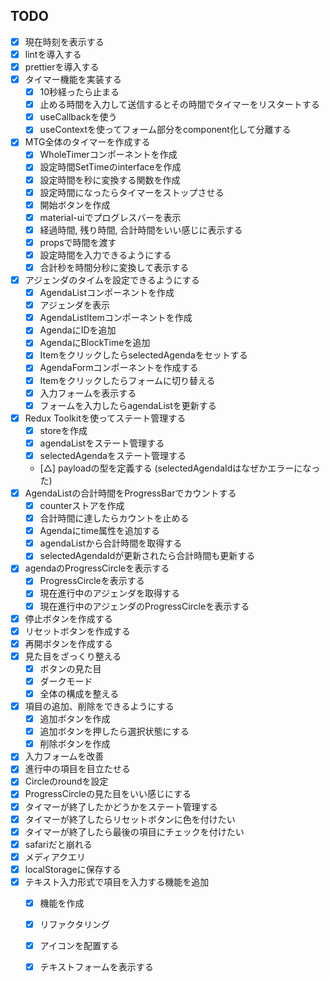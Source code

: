## TODO

- [x] 現在時刻を表示する
- [x] lintを導入する
- [x] prettierを導入する
- [x] タイマー機能を実装する
  - [x] 10秒経ったら止まる
  - [x] 止める時間を入力して送信するとその時間でタイマーをリスタートする
  - [x] useCallbackを使う
  - [x] useContextを使ってフォーム部分をcomponent化して分離する
- [x] MTG全体のタイマーを作成する
  - [x] WholeTimerコンポーネントを作成
  - [x] 設定時間SetTimeのinterfaceを作成
  - [x] 設定時間を秒に変換する関数を作成
  - [x] 設定時間になったらタイマーをストップさせる
  - [x] 開始ボタンを作成
  - [x] material-uiでプログレスバーを表示
  - [x] 経過時間, 残り時間, 合計時間をいい感じに表示する
  - [x] propsで時間を渡す
  - [x] 設定時間を入力できるようにする
  - [x] 合計秒を時間分秒に変換して表示する
- [x] アジェンダのタイムを設定できるようにする
  - [x] AgendaListコンポーネントを作成
  - [x] アジェンダを表示
  - [x] AgendaListItemコンポーネントを作成
  - [x] AgendaにIDを追加
  - [x] AgendaにBlockTimeを追加
  - [x] ItemをクリックしたらselectedAgendaをセットする
  - [x] AgendaFormコンポーネントを作成する
  - [x] Itemをクリックしたらフォームに切り替える
  - [x] 入力フォームを表示する
  - [x] フォームを入力したらagendaListを更新する
- [x] Redux Toolkitを使ってステート管理する
  - [x] storeを作成
  - [x] agendaListをステート管理する
  - [x] selectedAgendaをステート管理する
  - [△] payloadの型を定義する (selectedAgendaIdはなぜかエラーになった)
- [x] AgendaListの合計時間をProgressBarでカウントする
  - [x] counterストアを作成
  - [x] 合計時間に達したらカウントを止める
  - [x] Agendaにtime属性を追加する
  - [x] agendaListから合計時間を取得する
  - [x] selectedAgendaIdが更新されたら合計時間も更新する
- [x] agendaのProgressCircleを表示する
  - [x] ProgressCircleを表示する
  - [x] 現在進行中のアジェンダを取得する
  - [x] 現在進行中のアジェンダのProgressCircleを表示する
- [x] 停止ボタンを作成する
- [x] リセットボタンを作成する
- [x] 再開ボタンを作成する
- [x] 見た目をざっくり整える
  - [x] ボタンの見た目
  - [x] ダークモード
  - [x] 全体の構成を整える
- [x] 項目の追加、削除をできるようにする
  - [x] 追加ボタンを作成
  - [x] 追加ボタンを押したら選択状態にする
  - [x] 削除ボタンを作成
- [x] 入力フォームを改善
- [x] 進行中の項目を目立たせる
- [x] Circleのroundを設定
- [x] ProgressCircleの見た目をいい感じにする
- [x] タイマーが終了したかどうかをステート管理する
- [x] タイマーが終了したらリセットボタンに色を付けたい
- [x] タイマーが終了したら最後の項目にチェックを付けたい
- [x] safariだと崩れる
- [x] メディアクエリ
- [x] localStorageに保存する
- [x] テキスト入力形式で項目を入力する機能を追加
  - [x] 機能を作成
  - [x] リファクタリング
  - [x] アイコンを配置する
  - [x] テキストフォームを表示する

